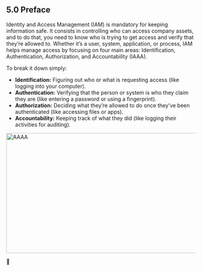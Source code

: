 ## 5.0 Preface ##

Identity and Access Management (IAM) is mandatory for keeping information safe. It consists in controlling who can access company assets, and to do that, you need to know who is trying to get access and verify that they’re allowed to. Whether it’s a user, system, application, or process, IAM helps manage access by focusing on four main areas: Identification, Authentication, Authorization, and Accountability (IAAA).

To break it down simply:
- **Identification:** Figuring out who or what is requesting access (like logging into your computer).
- **Authentication:** Verifying that the person or system is who they claim they are (like entering a password or using a fingerprint).
- **Authorization:** Deciding what they’re allowed to do once they’ve been authenticated (like accessing files or apps).
- **Accountability:** Keeping track of what they did (like logging their activities for auditing).

<img width="512" height="319" alt="AAAA" src="https://github.com/user-attachments/assets/e3316343-ee2e-4a6d-aad9-7ebcbc17b090" />

:link: 
